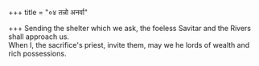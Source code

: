 +++
title = "०४ तन्नो अनर्वा"

+++
Sending the shelter which we ask, the foeless Savitar and the Rivers shall approach us.  
     When I, the sacrifice's priest, invite them, may we he lords of wealth and rich possessions.